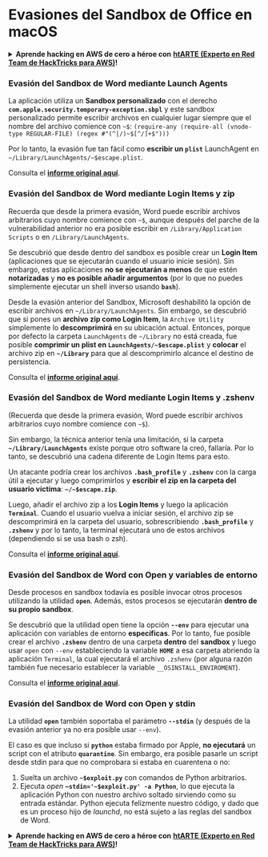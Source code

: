 # Evasiones del Sandbox de Office en macOS

<details>

<summary><strong>Aprende hacking en AWS de cero a héroe con</strong> <a href="https://training.hacktricks.xyz/courses/arte"><strong>htARTE (Experto en Red Team de HackTricks para AWS)</strong></a><strong>!</strong></summary>

Otras formas de apoyar a HackTricks:

* Si quieres ver a tu **empresa anunciada en HackTricks** o **descargar HackTricks en PDF**, consulta los [**PLANES DE SUSCRIPCIÓN**](https://github.com/sponsors/carlospolop)!
* Obtén el [**merchandising oficial de PEASS & HackTricks**](https://peass.creator-spring.com)
* Descubre [**La Familia PEASS**](https://opensea.io/collection/the-peass-family), nuestra colección de [**NFTs**](https://opensea.io/collection/the-peass-family) exclusivos
* **Únete al** 💬 [**grupo de Discord**](https://discord.gg/hRep4RUj7f) o al [**grupo de telegram**](https://t.me/peass) o **sígueme** en **Twitter** 🐦 [**@carlospolopm**](https://twitter.com/carlospolopm)**.**
* **Comparte tus trucos de hacking enviando PRs a los repositorios de github de** [**HackTricks**](https://github.com/carlospolop/hacktricks) y [**HackTricks Cloud**](https://github.com/carlospolop/hacktricks-cloud).

</details>

### Evasión del Sandbox de Word mediante Launch Agents

La aplicación utiliza un **Sandbox personalizado** con el derecho **`com.apple.security.temporary-exception.sbpl`** y este sandbox personalizado permite escribir archivos en cualquier lugar siempre que el nombre del archivo comience con `~$`: `(require-any (require-all (vnode-type REGULAR-FILE) (regex #"(^|/)~$[^/]+$")))`

Por lo tanto, la evasión fue tan fácil como **escribir un `plist`** LaunchAgent en `~/Library/LaunchAgents/~$escape.plist`.

Consulta el [**informe original aquí**](https://www.mdsec.co.uk/2018/08/escaping-the-sandbox-microsoft-office-on-macos/).

### Evasión del Sandbox de Word mediante Login Items y zip

Recuerda que desde la primera evasión, Word puede escribir archivos arbitrarios cuyo nombre comience con `~$`, aunque después del parche de la vulnerabilidad anterior no era posible escribir en `/Library/Application Scripts` o en `/Library/LaunchAgents`.

Se descubrió que desde dentro del sandbox es posible crear un **Login Item** (aplicaciones que se ejecutarán cuando el usuario inicie sesión). Sin embargo, estas aplicaciones **no se ejecutarán a menos** de que estén **notarizadas** y **no es posible añadir argumentos** (por lo que no puedes simplemente ejecutar un shell inverso usando **`bash`**).

Desde la evasión anterior del Sandbox, Microsoft deshabilitó la opción de escribir archivos en `~/Library/LaunchAgents`. Sin embargo, se descubrió que si pones un **archivo zip como Login Item**, la `Archive Utility` simplemente lo **descomprimirá** en su ubicación actual. Entonces, porque por defecto la carpeta `LaunchAgents` de `~/Library` no está creada, fue posible **comprimir un plist en `LaunchAgents/~$escape.plist`** y **colocar** el archivo zip en **`~/Library`** para que al descomprimirlo alcance el destino de persistencia.

Consulta el [**informe original aquí**](https://objective-see.org/blog/blog\_0x4B.html).

### Evasión del Sandbox de Word mediante Login Items y .zshenv

(Recuerda que desde la primera evasión, Word puede escribir archivos arbitrarios cuyo nombre comience con `~$`).

Sin embargo, la técnica anterior tenía una limitación, si la carpeta **`~/Library/LaunchAgents`** existe porque otro software la creó, fallaría. Por lo tanto, se descubrió una cadena diferente de Login Items para esto.

Un atacante podría crear los archivos **`.bash_profile`** y **`.zshenv`** con la carga útil a ejecutar y luego comprimirlos y **escribir el zip en la carpeta del usuario víctima**: **`~/~$escape.zip`**.

Luego, añadir el archivo zip a los **Login Items** y luego la aplicación **`Terminal`**. Cuando el usuario vuelva a iniciar sesión, el archivo zip se descomprimirá en la carpeta del usuario, sobrescribiendo **`.bash_profile`** y **`.zshenv`** y por lo tanto, la terminal ejecutará uno de estos archivos (dependiendo si se usa bash o zsh).

Consulta el [**informe original aquí**](https://desi-jarvis.medium.com/office365-macos-sandbox-escape-fcce4fa4123c).

### Evasión del Sandbox de Word con Open y variables de entorno

Desde procesos en sandbox todavía es posible invocar otros procesos utilizando la utilidad **`open`**. Además, estos procesos se ejecutarán **dentro de su propio sandbox**.

Se descubrió que la utilidad open tiene la opción **`--env`** para ejecutar una aplicación con variables de entorno **específicas**. Por lo tanto, fue posible crear el archivo **`.zshenv`** dentro de una carpeta **dentro** del **sandbox** y luego usar `open` con `--env` estableciendo la variable **`HOME`** a esa carpeta abriendo la aplicación `Terminal`, la cual ejecutará el archivo `.zshenv` (por alguna razón también fue necesario establecer la variable `__OSINSTALL_ENVIROMENT`).

Consulta el [**informe original aquí**](https://perception-point.io/blog/technical-analysis-of-cve-2021-30864/).

### Evasión del Sandbox de Word con Open y stdin

La utilidad **`open`** también soportaba el parámetro **`--stdin`** (y después de la evasión anterior ya no era posible usar `--env`).

El caso es que incluso si **`python`** estaba firmado por Apple, **no ejecutará** un script con el atributo **`quarantine`**. Sin embargo, era posible pasarle un script desde stdin para que no comprobara si estaba en cuarentena o no:

1. Suelta un archivo **`~$exploit.py`** con comandos de Python arbitrarios.
2. Ejecuta _open_ **`–stdin='~$exploit.py' -a Python`**, lo que ejecuta la aplicación Python con nuestro archivo soltado sirviendo como su entrada estándar. Python ejecuta felizmente nuestro código, y dado que es un proceso hijo de _launchd_, no está sujeto a las reglas del sandbox de Word.

<details>

<summary><strong>Aprende hacking en AWS de cero a héroe con</strong> <a href="https://training.hacktricks.xyz/courses/arte"><strong>htARTE (Experto en Red Team de HackTricks para AWS)</strong></a><strong>!</strong></summary>

Otras formas de apoyar a HackTricks:

* Si quieres ver a tu **empresa anunciada en HackTricks** o **descargar HackTricks en PDF**, consulta los [**PLANES DE SUSCRIPCIÓN**](https://github.com/sponsors/carlospolop)!
* Obtén el [**merchandising oficial de PEASS & HackTricks**](https://peass.creator-spring.com)
* Descubre [**La Familia PEASS**](https://opensea.io/collection/the-peass-family), nuestra colección de [**NFTs**](https://opensea.io/collection/the-peass-family) exclusivos
* **Únete al** 💬 [**grupo de Discord**](https://discord.gg/hRep4RUj7f) o al [**grupo de telegram**](https://t.me/peass) o **sígueme** en **Twitter** 🐦 [**@carlospolopm**](https://twitter.com/carlospolopm)**.**
* **Comparte tus trucos de hacking enviando PRs a los repositorios de github de** [**HackTricks**](https://github.com/carlospolop/hacktricks) y [**HackTricks Cloud**](https://github.com/carlospolop/hacktricks-cloud).

</details>
